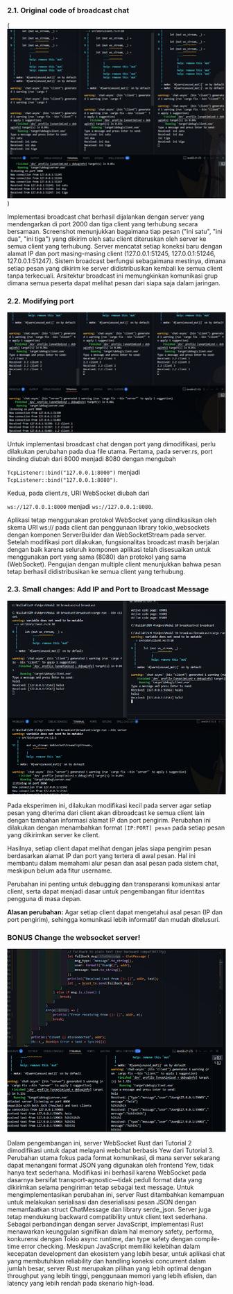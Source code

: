 ### 2.1. Original code of broadcast chat

(![alt text](image-1.png))

Implementasi broadcast chat berhasil dijalankan dengan server yang mendengarkan di port 2000 dan tiga client yang terhubung secara bersamaan. Screenshot menunjukkan bagaimana tiap pesan ("ini satu", "ini dua", "ini tiga") yang dikirim oleh satu client diteruskan oleh server ke semua client yang terhubung. Server mencatat setiap koneksi baru dengan alamat IP dan port masing-masing client (127.0.0.1:51245, 127.0.0.1:51246, 127.0.0.1:51247). Sistem broadcast berfungsi sebagaimana mestinya, dimana setiap pesan yang dikirim ke server didistribusikan kembali ke semua client tanpa terkecuali. Arsitektur broadcast ini memungkinkan komunikasi grup dimana semua peserta dapat melihat pesan dari siapa saja dalam jaringan.


### 2.2. Modifying port

![alt text](image-2.png)

Untuk implementasi broadcast chat dengan port yang dimodifikasi, perlu dilakukan perubahan pada dua file utama. Pertama, pada server.rs, port binding diubah dari 8000 menjadi 8080 dengan mengubah 

`TcpListener::bind("127.0.0.1:8000")` menjadi `TcpListener::bind("127.0.0.1:8080")`. 


Kedua, pada client.rs, URI WebSocket diubah dari 

`ws://127.0.0.1:8000` menjadi `ws://127.0.0.1:8080`.

Aplikasi tetap menggunakan protokol WebSocket yang diindikasikan oleh skema URI ws:// pada client dan penggunaan library tokio_websockets dengan komponen ServerBuilder dan WebSocketStream pada server. Setelah modifikasi port dilakukan, fungsionalitas broadcast masih berjalan dengan baik karena seluruh komponen aplikasi telah disesuaikan untuk menggunakan port yang sama (8080) dan protokol yang sama (WebSocket). Pengujian dengan multiple client menunjukkan bahwa pesan tetap berhasil didistribusikan ke semua client yang terhubung.

### 2.3. Small changes: Add IP and Port to Broadcast Message

![alt text](image-3.png)

Pada eksperimen ini, dilakukan modifikasi kecil pada server agar setiap pesan yang diterima dari client akan dibroadcast ke semua client lain dengan tambahan informasi alamat IP dan port pengirim. Perubahan ini dilakukan dengan menambahkan format `[IP:PORT] pesan` pada setiap pesan yang dikirimkan server ke client.

Hasilnya, setiap client dapat melihat dengan jelas siapa pengirim pesan berdasarkan alamat IP dan port yang tertera di awal pesan. Hal ini membantu dalam memahami alur pesan dan asal pesan pada sistem chat, meskipun belum ada fitur username.

Perubahan ini penting untuk debugging dan transparansi komunikasi antar client, serta dapat menjadi dasar untuk pengembangan fitur identitas pengguna di masa depan.

**Alasan perubahan:**
Agar setiap client dapat mengetahui asal pesan (IP dan port pengirim), sehingga komunikasi lebih informatif dan mudah ditelusuri.


### BONUS Change the websocket server!
![alt text](image.png)

Dalam pengembangan ini, server WebSocket Rust dari Tutorial 2 dimodifikasi untuk dapat melayani webchat berbasis Yew dari Tutorial 3. Perubahan utama fokus pada format komunikasi, di mana server sekarang dapat menangani format JSON yang digunakan oleh frontend Yew, tidak hanya text sederhana. Modifikasi ini berhasil karena WebSocket pada dasarnya bersifat transport-agnostic—tidak peduli format data yang dikirimkan selama pengiriman tetap sebagai text message. Untuk mengimplementasikan perubahan ini, server Rust ditambahkan kemampuan untuk melakukan serialisasi dan deserialisasi pesan JSON dengan memanfaatkan struct ChatMessage dan library serde_json. Server juga tetap mendukung backward compatibility untuk client text sederhana. Sebagai perbandingan dengan server JavaScript, implementasi Rust menawarkan keunggulan signifikan dalam hal memory safety, performa, konkurensi dengan Tokio async runtime, dan type safety dengan compile-time error checking. Meskipun JavaScript memiliki kelebihan dalam kecepatan development dan ekosistem yang lebih besar, untuk aplikasi chat yang membutuhkan reliability dan handling koneksi concurrent dalam jumlah besar, server Rust merupakan pilihan yang lebih optimal dengan throughput yang lebih tinggi, penggunaan memori yang lebih efisien, dan latency yang lebih rendah pada skenario high-load.